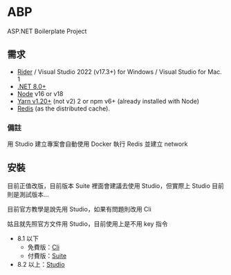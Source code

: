 # ABP

ASP.NET Boilerplate Project


## 需求

* [Rider](https://www.jetbrains.com/rider/download/#section=windows) / Visual Studio 2022 (v17.3+) for Windows / Visual Studio for Mac. 1
* [.NET 8.0+](https://dotnet.microsoft.com/zh-tw/download/dotnet/8.0)
* [Node](Node-js.md) v16 or v18
* [Yarn v1.20+](https://classic.yarnpkg.com/lang/en/docs/install/#windows-stable) (not v2) 2 or npm v6+ (already installed with Node)
* [Redis](Redis.md) (as the distributed cache).

### 備註
用 Studio 建立專案會自動使用 Docker 執行 Redis 並建立 network

## 安裝
目前正值改版，目前版本 Suite 裡面會建議去使用 Studio，但實際上 Studio 目前則是測試版本...

目前官方教學是說先用 Studio，如果有問題則改用 Cli

姑且就先照官方文件用 Studio，目前使用上是不用 key 指令

- 8.1 以下
  - 免費版：[Cli](Cli.md)
  - 付費版：[Suite](Install-8-1.md)
- 8.2 以上：[Studio](Studio.md)

